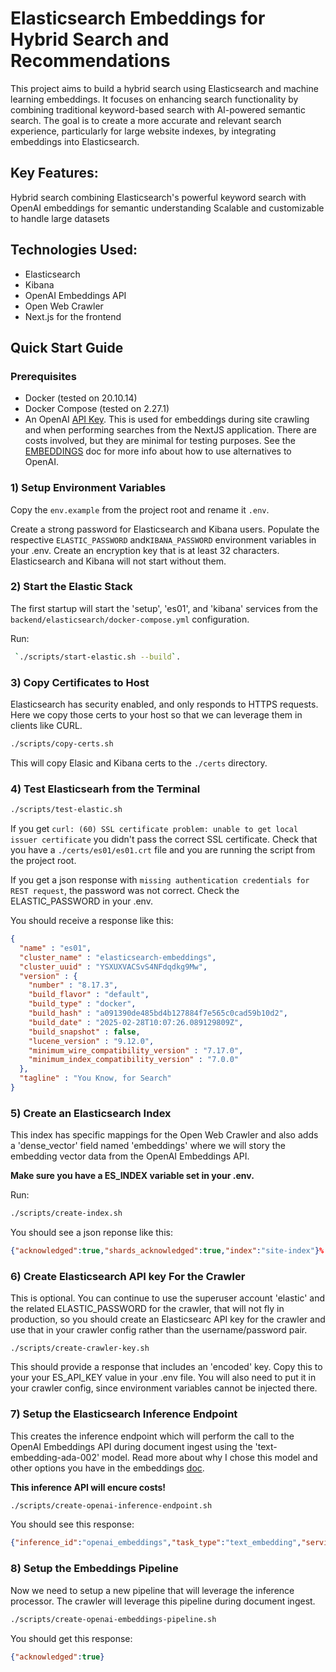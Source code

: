 # Elasticsearch Embeddings for Hybrid Search and Recommendations

This project aims to build a hybrid search using Elasticsearch and machine learning embeddings. It focuses on enhancing search functionality by combining traditional keyword-based search with AI-powered semantic search. The goal is to create a more accurate and relevant search experience, particularly for large website indexes, by integrating embeddings into Elasticsearch.

## Key Features:
Hybrid search combining Elasticsearch's powerful keyword search with OpenAI embeddings for semantic understanding
Scalable and customizable to handle large datasets

## Technologies Used:
- Elasticsearch
- Kibana
- OpenAI Embeddings API
- Open Web Crawler
- Next.js for the frontend

## Quick Start Guide

### Prerequisites
- Docker (tested on 20.10.14)
- Docker Compose (tested on 2.27.1)
- An OpenAI [API Key](https://platform.openai.com/api-keys). This is used for embeddings during site crawling and when performing searches from the NextJS application. There are costs involved, but they are minimal for testing purposes. See the [EMBEDDINGS](./docs/EMBEDDINGS.md) doc for more info about how to use alternatives to OpenAI.

### 1) Setup Environment Variables
Copy the `env.example` from the project root and rename it `.env`.

Create a strong password for Elasticsearch and Kibana users. Populate the respective `ELASTIC_PASSWORD` and`KIBANA_PASSWORD` environment variables in your .env. Create an encryption key that is at least 32 characters. Elasticsearch and Kibana will not start without them.

### 2) Start the Elastic Stack
The first startup will start the 'setup', 'es01', and 'kibana' services from the `backend/elasticsearch/docker-compose.yml` configuration.

Run:
```sh
 `./scripts/start-elastic.sh --build`.
```

### 3) Copy Certificates to Host
Elasticsearch has security enabled, and only responds to HTTPS requests. Here we copy those certs to your host so that we can leverage them in clients like CURL.

```sh
./scripts/copy-certs.sh
```

This will copy Elasic and Kibana certs to the `./certs` directory.

### 4) Test Elasticsearh from the Terminal

```sh
./scripts/test-elastic.sh
```

If you get `curl: (60) SSL certificate problem: unable to get local issuer certificate` you didn't pass the correct SSL certificate. Check that you have a `./certs/es01/es01.crt` file and you are running the script from the project root.

If you get a json response with `missing authentication credentials for REST request`, the password was not correct. Check the ELASTIC_PASSWORD in your .env.

You should receive a response like this:

```json
{
  "name" : "es01",
  "cluster_name" : "elasticsearch-embeddings",
  "cluster_uuid" : "YSXUXVACSvS4NFdqdkg9Mw",
  "version" : {
    "number" : "8.17.3",
    "build_flavor" : "default",
    "build_type" : "docker",
    "build_hash" : "a091390de485bd4b127884f7e565c0cad59b10d2",
    "build_date" : "2025-02-28T10:07:26.089129809Z",
    "build_snapshot" : false,
    "lucene_version" : "9.12.0",
    "minimum_wire_compatibility_version" : "7.17.0",
    "minimum_index_compatibility_version" : "7.0.0"
  },
  "tagline" : "You Know, for Search"
}
```

### 5) Create an Elasticsearch Index
This index has specific mappings for the Open Web Crawler and also adds a 'dense_vector' field named 'embeddings' where we will story the embedding vector data from the OpenAI Embeddings API.

**Make sure you have a ES_INDEX variable set in your .env.**

Run:
```sh
./scripts/create-index.sh
```

You should see a json reponse like this:
```json
{"acknowledged":true,"shards_acknowledged":true,"index":"site-index"}%
```

### 6) Create Elasticsearch API key For the Crawler
This is optional. You can continue to use the superuser account 'elastic' and the related ELASTIC_PASSWORD for the crawler, that will not fly in production, so you should create an Elasticsearc API key for the crawler and use that in your crawler config rather than the username/password pair.

```
./scripts/create-crawler-key.sh
```

This should provide a response that includes an 'encoded' key. Copy this to your your ES_API_KEY value in your .env file. You will also need to put it in your crawler config, since environment variables cannot be injected there.

### 7) Setup the Elasticsearch Inference Endpoint
This creates the inference endpoint which will perform the call to the OpenAI Embeddings API during document ingest using the 'text-embedding-ada-002' model. Read more about why I chose this model and other options you have in the embeddings [doc](./docs/EMBEDDINGS.md).

**This inference API will encure costs!**

```sh
./scripts/create-openai-inference-endpoint.sh
```

You should see this response:

```json
{"inference_id":"openai_embeddings","task_type":"text_embedding","service":"openai","service_settings":{"model_id":"text-embedding-ada-002","similarity":"dot_product","dimensions":1536,"rate_limit":{"requests_per_minute":3000}},"chunking_settings":{"strategy":"sentence","max_chunk_size":250,"sentence_overlap":1}}%
```

### 8) Setup the Embeddings Pipeline
Now we need to setup a new pipeline that will leverage the inference processor. The crawler will leverage this pipeline during document ingest.

```sh
./scripts/create-openai-embeddings-pipeline.sh
```

You should get this response:
```json
{"acknowledged":true}
```
